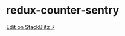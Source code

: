 # redux-counter-sentry

[Edit on StackBlitz ⚡️](https://stackblitz.com/edit/redux-counter-example-js-ien5ds)